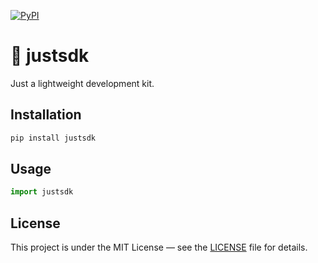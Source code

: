 [![PyPI](https://img.shields.io/pypi/v/justsdk)](https://pypi.org/project/justsdk/)

# 🌊 justsdk

Just a lightweight development kit.

## Installation
```bash
pip install justsdk
```

## Usage
```python
import justsdk
```

## License
This project is under the MIT License — see the [LICENSE](https://raw.githubusercontent.com/eesuhn/eesuhn-sdk/refs/heads/main/LICENSE) file for details.

